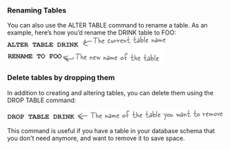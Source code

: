 ### Renaming Tables
You can also use the ALTER TABLE command to rename a table. 
As an example, here’s how you’d rename the DRINK table to FOO:
![](.guides/img/47.png)


### Delete tables by dropping them
In addition to creating and altering tables, you can delete them using the DROP TABLE command:

![](.guides/img/48.png)

This command is useful if you have a table in your database schema that you don't need anymore, and want to remove it to save space. 

